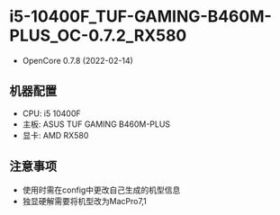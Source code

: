 # i5-10400F_TUF-GAMING-B460M-PLUS_OC-0.7.2_RX580  
- OpenCore 0.7.8  (2022-02-14)
## 机器配置
- CPU: i5 10400F  
- 主板: ASUS TUF GAMING B460M-PLUS  
- 显卡: AMD RX580  
## 注意事项
- 使用时需在config中更改自己生成的机型信息  
- 独显硬解需要将机型改为MacPro7,1
